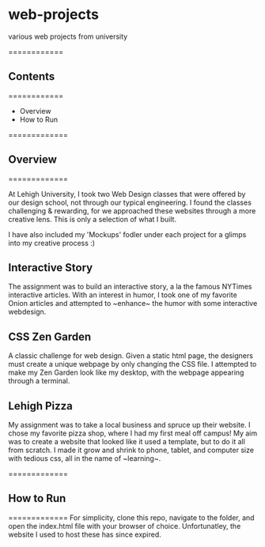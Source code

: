 # web-projects
various web projects from university

============
## Contents
============
- Overview
- How to Run 

=============
## Overview
=============

At Lehigh University, I took two Web Design classes
that were offered by our design school, not through
our typical engineering. I found the classes 
challenging & rewarding, for we approached these
websites through a more creative lens. This is only
a selection of what I built. 

I have also included my 'Mockups' fodler under each 
project for a glimps into my creative process :)

Interactive Story
-----------------
The assignment was to build an interactive story, 
a la the famous NYTimes interactive articles. With 
an interest in humor, I took one of my favorite 
Onion articles and attempted to ~enhance~ the humor
with some interactive webdesign. 

CSS Zen Garden
--------------
A classic challenge for web design. Given a static 
html page, the designers must create a unique webpage
by only changing the CSS file. I attempted to make 
my Zen Garden look like my desktop, with the webpage 
appearing through a terminal.

Lehigh Pizza
------------
My assignment was to take a local business and spruce up
their website. I chose my favorite pizza shop, where I 
had my first meal off campus! My aim was to create a website
that looked like it used a template, but to do it all from 
scratch. I made it grow and shrink to phone, tablet, and 
computer size with tedious css, all in the name of ~learning~.

=============
## How to Run
============= 
For simplicity, clone this repo, navigate to the folder, and
open the index.html file with your browser of choice. 
Unfortunatley, the website I used to host these has since 
expired.
